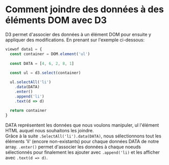 # Comment joindre des données à des éléments DOM avec D3

D3 permet d'associer des données à un élément DOM pour ensuite y appliquer des modifications.
En prenant sur l'exemple ci-dessous:

```js
viewof data1 = {
  const container = DOM.element('ul')
  
  const DATA = [4, 6, 2, 8, 1]
  
  const ul = d3.select(container)

  ul.selectAll('li')
    .data(DATA)
    .enter()
    .append('li')
    .text(d => d)
  
  return container
}
```

DATA représentent les données que nous voulons manipuler, ul l'élément HTML auquel nous souhaitons les joindre.\
Grâce à la suite `.SelectAll('li').data(DATA)`, nous sélectionnons tout les éléments 'li' (encore non-existants) pour chaque données DATA de notre array.
`.enter()` permet d'associer les données à chaque noeuds sélectionnés pour finalement les ajouter avec `.append('li)` et les afficher avec `.text(d => d)`. 